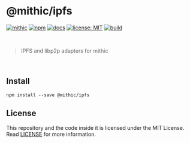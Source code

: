 # @mithic/ipfs

[![mithic](https://img.shields.io/badge/project-mithic-blueviolet.svg?style=flat-square&logo=github)](http://andykswong.github.io/mithic)
[![npm](https://img.shields.io/npm/v/@mithic/ipfs?style=flat-square&logo=npm)](https://www.npmjs.com/package/@mithic/ipfs)
[![docs](https://img.shields.io/badge/docs-typedoc-blue?style=flat-square&logo=typescript&logoColor=white)](http://andykswong.github.io/mithic)
[![license: MIT](https://img.shields.io/badge/License-MIT-red.svg?style=flat-square)](./LICENSE)
[![build](https://img.shields.io/github/actions/workflow/status/andykswong/mithic/build.yaml?style=flat-square)](https://github.com/andykswong/mithic/actions/workflows/build.yaml)

<br/>

> IPFS and libp2p adapters for mithic

<br/>

## Install
```shell
npm install --save @mithic/ipfs
```

## License
This repository and the code inside it is licensed under the MIT License. Read [LICENSE](./LICENSE) for more information.

